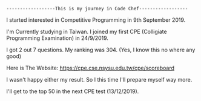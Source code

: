 	------------------This is my journey in Code Chef------------------

I started interested in Competitive Programming in 9th September 2019.

I'm Currently studying in Taiwan. I joined my first CPE (Colligiate Programming Examination) in 24/9/2019. 

I got 2 out 7 questions. My ranking was 304. (Yes, I know this no where any good)

Here is The Website: https://cpe.cse.nsysu.edu.tw/cpe/scoreboard

I wasn't happy either my result. So I this time I'll prepare myself way more. 

I'll get to the top 50 in the next CPE test (13/12/2019).
